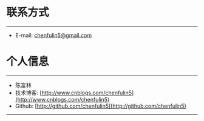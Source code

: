 # 联系方式

---

  * E-mail: chenfulin5@gmail.com 

# 个人信息

---

  * 陈富林
  * 技术博客: [http://www.cnblogs.com/chenfulin5](http://www.cnblogs.com/chenfulin5)   
  * Github:  [http://github.com/chenfulin5](http://github.com/chenfulin5) 

---
